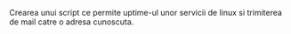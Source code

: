 Crearea unui script ce permite uptime-ul unor servicii de linux si trimiterea de mail catre o adresa cunoscuta.
